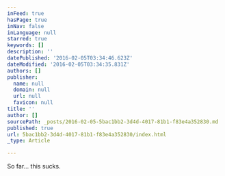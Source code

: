 ```yaml
---
inFeed: true
hasPage: true
inNav: false
inLanguage: null
starred: true
keywords: []
description: ''
datePublished: '2016-02-05T03:34:46.623Z'
dateModified: '2016-02-05T03:34:35.831Z'
authors: []
publisher:
  name: null
  domain: null
  url: null
  favicon: null
title: ''
author: []
sourcePath: _posts/2016-02-05-5bac1bb2-3d4d-4017-81b1-f83e4a352830.md
published: true
url: 5bac1bb2-3d4d-4017-81b1-f83e4a352830/index.html
_type: Article

---
```

So far... this sucks.